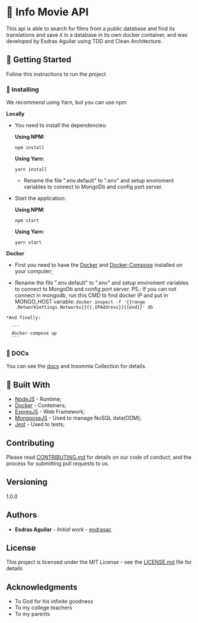 # :rocket: Info Movie API

This api is able to search for films from a public database and find its translations and save it in a database in its own docker container, and was developed by Esdras Aguilar using TDD and Clean Architecture.

## :vertical_traffic_light: Getting Started

Follow this instructions to run the project

### :minidisc: Installing

We recommend using Yarn, but you can use npm

  **Locally**
 
  * You need to install the dependencies: 
  
    **Using NPM:**
    ```
    npm install
    ```
    **Using Yarn:**
    ```
    yarn install
    ```
    * Rename the file ".env.default" to ".env" and setup enviroment variables to connect to MongoDb and config port server.
    
  * Start the application:
  
    **Using NPM:**
    ```
    npm start
    ```
    **Using Yarn:**
    ```
    yarn start
    ```

  **Docker**

   * First you need to have the [Docker](https://hub.docker.com/_/node/) and [Docker-Compose](https://docs.docker.com/compose/install/) installed on your computer;

   * Rename the file ".env.default" to ".env" and setup enviroment variables to connect to MongoDb and config port server. PS.: If you can not connect in mongodb, run this CMD to find docker IP and put in MONGO_HOST variable:
    ```
    docker inspect -f '{{range .NetworkSettings.Networks}}{{.IPAddress}}{{end}}' db
    ```

    *And finally:

      ```
      docker-compose up
      ```
    
### :minidisc: DOCs
  You can see the [docs](https://github.com/esdrasac/api-info-movie-clean-code-tdd/blob/master/public/docs/) and Insomnia Collection for details.


## :hammer: Built With

* [NodeJS](https://nodejs.org/en/docs/) - Runtime;
* [Docker](https://hub.docker.com/_/node/) - Conteiners;
* [ExpresJS](https://expressjs.com/) - Web Framework;
* [MongooseJS](https://mongoosejs.com/) - Used to manage NoSQL data(ODM);
* [Jest](https://jestjs.io/) - Used to tests;

## Contributing

Please read [CONTRIBUTING.md](https://github.com/esdrasac/chatbot/blob/master/CONTRIBUTING.md) for details on our code of conduct, and the process for submitting pull requests to us.

## Versioning

1.0.0

## Authors

* **Esdras Aguilar** - *Initial work* - [esdrasac](https://github.com/esdrasac)

## License

This project is licensed under the MIT License - see the [LICENSE.md](https://github.com/esdrasac/chatbot/blob/master/LICENSE) file for details

## Acknowledgments

* To God for his infinite goodness
* To my college teachers
* To my parents
